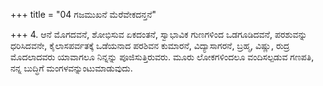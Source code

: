 +++
title = "04 ಗಜಮುಖನೆ ಮೆರೆವೇಕದನ್ತನೆ"

+++
4. ಆನೆ ಮೊಗದವನೆ, ಶೋಭಿಸುವ ಏಕದಂತನೆ, ಸ್ವಾಭಾವಿಕ ಗುಣಗಳಿಂದ ಒಡಗೂಡಿದವನೆ, ಪರಶುವನ್ನು ಧರಿಸಿದವನೇ, ಕೈಲಾಸಪರ್ವತಕ್ಕೆ ಒಡೆಯನಾದ ಪರಶಿವನ ಕುಮಾರನೆ, ವಿದ್ಯಾಸಾಗರನೆ, ಬ್ರಹ್ಮ, ವಿಷ್ಣು, ರುದ್ರ ಮೊದಲಾದವರು ಯಾವಾಗಲೂ ನಿನ್ನನ್ನು ಪೂಜಿಸುತ್ತಿರುವರು. ಮೂರು ಲೋಕಗಳಿಂದಲೂ ವಂದಿಸಲ್ಪಡುವ ಗಣಪತಿ, ನನ್ನ ಬುದ್ಧಿಗೆ ಮಂಗಳವನ್ನುಂಟುಮಾಡುವುದು.